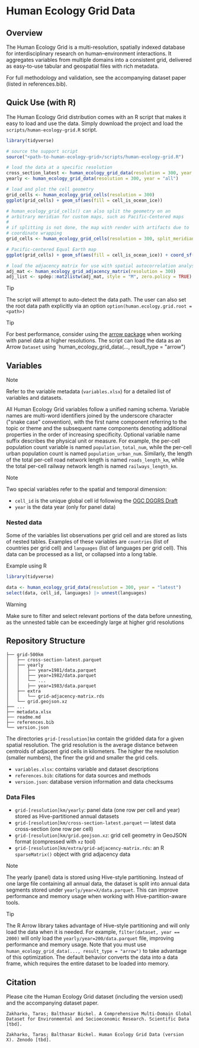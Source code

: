 # Human Ecology Grid Data

## Overview

The Human Ecology Grid is a multi-resolution, spatially indexed database for interdisciplinary research on human–environment interactions. It aggregates variables from multiple domains into a consistent grid, delivered as easy-to-use tabular and geospatial files with rich metadata.

For full methodology and validation, see the accompanying dataset paper (listed in references.bib).

## Quick Use (with R)

The Human Ecology Grid distribution comes with an R script that makes it easy to load and use the data. Simply download the project and load the `scripts/human-ecology-grid.R` script.

```r
library(tidyverse)

# source the support script
source("<path-to-human-ecology-grid>/scripts/human-ecology-grid.R")

# load the data at a specific resolution
cross_section_latest <- human_ecology_grid_data(resolution = 300, year = "latest")
yearly <- human_ecology_grid_data(resolution = 300, year = "all")

# load and plot the cell geometry
grid_cells <- human_ecology_grid_cells(resolution = 300)
ggplot(grid_cells) + geom_sf(aes(fill = cell_is_ocean_ice))

# human_ecology_grid_cells() can also split the geometry on an
# arbitrary meridian for custom maps, such as Pacific-Centered maps
#
# if splitting is not done, the map with render with artifacts due to
# coordinate wrapping
grid_cells <- human_ecology_grid_cells(resolution = 300, split_meridian = -30)

# Pacific-centered Equal Earth map
ggplot(grid_cells) + geom_sf(aes(fill = cell_is_ocean_ice)) + coord_sf(crs = 8859, expand = FALSE)

# load the adjacency matrix for use with spatial autocorrelation analysis
adj_mat <- human_ecology_grid_adjacency_matrix(resolution = 300)
adj_list <- spdep::mat2listw(adj_mat, style = "M", zero.policy = TRUE)
```

> [!TIP]
> The script will attempt to auto-detect the data path. The user can also set the root data path
> explicitly via an option `option(human.ecology.grid.root = <path>)`

> [!TIP]
> For best performance, consider using the [arrow package](https://arrow.apache.org/docs/r/index.html)
> when working with panel data at higher resolutions. The script can load the data as an Arrow `Dataset`
> using `human_ecology_grid_data(..., result_type = "arrow")

## Variables

> [!NOTE]
> Refer to the variable metadata (`variables.xlsx`) for a detailed list of variables and datasets.

All Human Ecology Grid variables follow a unified naming schema. Variable names are multi-word identifiers joined by the underscore character ("snake case" convention), with the first name component referring to the topic or theme and the subsequent name components denoting additional properties in the order of increasing specificity. Optional variable name suffix describes the physical unit or measure. For example, the per-cell population count variable is named `population_total_num`,  while the per-cell urban population count is named `population_urban_num`. Similarly, the length of the total per-cell road network length is named `roads_length_km`, while the total per-cell railway network length is named `railways_length_km`.


> [!NOTE]
> Two special variables refer to the spatial and temporal dimension:
>
> - `cell_id` is the unique global cell id following the [OGC DGGRS Draft](https://docs.ogc.org/DRAFTS/21-038r1.html#ivea3h-dggrs)
> - `year` is the data year (only for panel data)

### Nested data

Some of the variables list observations per grid cell and are stored as lists of nested tables. Examples of these variables are `countries` (list of countries per grid cell) and `languages` (list of languages per grid cell). This data can be processed as a list, or collapsed into a long table.

Example using R

```r
library(tidyverse)

data <- human_ecology_grid_data(resolution = 300, year = "latest")
select(data, cell_id, languages) |> unnest(languages)
```

> [!WARNING]
> Make sure to filter and select relevant portions of the data before unnesting, as
> the unnested table can be exceedingly large at higher grid resolutions

## Repository Structure

```.
├── grid-500km
│   ├── cross-section-latest.parquet
│   ├── yearly
│   │   ├── year=1981/data.parquet
│   │   ├── year=1982/data.parquet
│   │   └── ...
│   │   ├── year=1983/data.parquet
│   ├── extra
│   │   └── grid-adjacency-matrix.rds
│   └── grid.geojson.xz
├── ...
├── metadata.xlsx
├── readme.md
├── references.bib
└── version.json
```

The directories `grid-[resolution]km` contain the gridded data for a given spatial resolution. The grid resolution is the average distance between centroids of adjacent grid cells in kilometers. The higher the resolution (smaller numbers), the finer the grid and smaller the grid cells.

- `variables.xlsx`: contains variable and dataset descriptions
- `references.bib`: citations for data sources and methods
-	`version.json`: database version information and data checksums

### Data Files

-	`grid-[resolution]km/yearly`: panel data (one row per cell and year) stored as Hive-partitioned annual datasets
-	`grid-[resolution]km/cross-section-latest.parquet` — latest data cross-section (one row per cell)
-	`grid-[resolution]km/grid.geojson.xz`: grid cell geometry in GeoJSON format (compressed with `xz` tool)
-	`grid-[resolution]km/extra/grid-adjacency-matrix.rds`: an R `sparseMatrix()` object with grid adjacency data

> [!NOTE]
> The yearly (panel) data is stored using Hive-style partitioning. Instead of one large file containing
> all annual data, the dataset is split into annual data segments stored under `yearly/year=X/data.parquet`.
> This can improve performance and memory usage when working with Hive-partition-aware tools.

> [!TIP]
> The R Arrow library takes advantage of Hive-style partitioning and will only load the data when
> it is needed. For example, `filter(dataset, year == 2000)` will only load the `yearly/year=200/data.parquet`
> file, improving performance and memory usage. Note that you must use
> `human_ecology_grid_data(..., result_type = "arrow")` to take advantage of this optimization. The default
> behavior converts the data into a data frame, which requires the entire dataset to be loaded into memory.


## Citation

Please cite the Human Ecology Grid dataset (including the version used) and the accompanying dataset paper.

```
Zakharko, Taras; Balthasar Bickel. A Comprehensive Multi-Domain Global Dataset for Environmental and Socioeconomic Research. Scientific Data [tbd].

Zakharko, Taras; Balthasar Bickel. Human Ecology Grid Data (version X). Zenodo [tbd].
```
